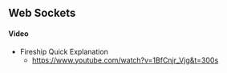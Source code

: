 ## Web Sockets
#### Video
- Fireship Quick Explanation
	- https://www.youtube.com/watch?v=1BfCnjr_Vjg&t=300s

